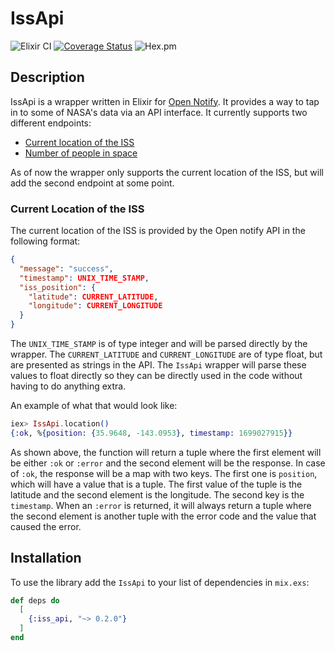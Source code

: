 # IssApi

![Elixir CI](https://github.com/MikkelvtK/iss_api/actions/workflows/elixir.yml/badge.svg) [![Coverage Status](https://coveralls.io/repos/github/MikkelvtK/iss_api/badge.svg?branch=main)](https://coveralls.io/github/MikkelvtK/iss_api?branch=main) ![Hex.pm](https://img.shields.io/hexpm/v/iss_api)
<br>

## Description

IssApi is a wrapper written in Elixir for [Open Notify](http://open-notify.org). It provides a way to tap in to
some of NASA's data via an API interface. It currently supports two different endpoints:

* [Current location of the ISS](http://open-notify.org/Open-Notify-API/ISS-Location-Now/)
* [Number of people in space](http://open-notify.org/Open-Notify-API/People-In-Space/)

As of now the wrapper only supports the current location of the ISS, but will add the second endpoint 
at some point.

### Current Location of the ISS

The current location of the ISS is provided by the Open notify API in the following format:

```JSON
{
  "message": "success", 
  "timestamp": UNIX_TIME_STAMP, 
  "iss_position": {
    "latitude": CURRENT_LATITUDE, 
    "longitude": CURRENT_LONGITUDE
  }
}
```

The `UNIX_TIME_STAMP` is of type integer and will be parsed directly by the wrapper. The `CURRENT_LATITUDE` 
and `CURRENT_LONGITUDE` are of type float, but are presented as strings in the API. The `IssApi` wrapper will
parse these values to float directly so they can be directly used in the code without having to do anything
extra.

An example of what that would look like:

```elixir
iex> IssApi.location()
{:ok, %{position: {35.9648, -143.0953}, timestamp: 1699027915}}
```

As shown above, the function will return a tuple where the first element will be either `:ok` or `:error` and the second
element will be the response. In case of `:ok`, the response will be a map with two keys. The first one is `position`, 
which will have a value that is a tuple. The first value of the tuple is the latitude and the second element is
the longitude. The second key is the `timestamp`. When an `:error` is returned, it will always return a tuple where 
the second element is another tuple with the error code and the value that caused the error.

## Installation

To use the library add the `IssApi` to your list of dependencies in `mix.exs`:

```elixir
def deps do
  [
    {:iss_api, "~> 0.2.0"}
  ]
end
```

